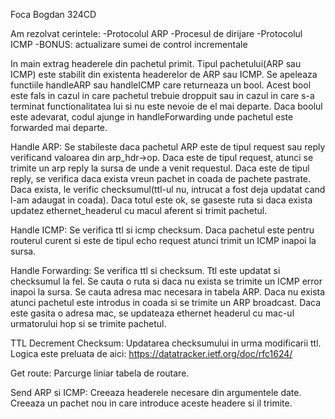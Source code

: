 Foca Bogdan 324CD

Am rezolvat cerintele:
    -Protocolul ARP
    -Procesul de dirijare
    -Protocolul ICMP
    -BONUS: actualizare sumei de control incrementale

In main extrag headerele din pachetul primit.
Tipul pachetului(ARP sau ICMP) este stabilit din existenta headerelor de ARP sau ICMP.
Se apeleaza functiile handleARP sau handleICMP care returneaza un bool. Acest bool este fals in cazul in care pachetul trebuie droppuit sau in cazul in care s-a terminat functionalitatea lui si nu este nevoie de el mai departe.
Daca boolul este adevarat, codul ajunge in handleForwarding unde pachetul este forwarded mai departe.

Handle ARP:
    Se stabileste daca pachetul ARP este de tipul request sau reply verificand valoarea din arp_hdr->op.
    Daca este de tipul request, atunci se trimite un arp reply la sursa de unde a venit requestul.
    Daca este de tipul reply, se verifica daca exista vreun pachet in coada de pachete pastrate. Daca exista, le verific checksumul(ttl-ul nu, intrucat a fost deja updatat cand l-am adaugat in coada). Daca totul este ok, se gaseste ruta si daca exista updatez ethernet_headerul cu macul aferent si trimit pachetul.

Handle ICMP:
    Se verifica ttl si icmp checksum. Daca pachetul este pentru routerul curent si este de tipul echo request atunci trimit un ICMP inapoi la sursa.

Handle Forwarding:
    Se verifica ttl si checksum. Ttl este updatat si checksumul la fel. Se cauta o ruta si daca nu exista se trimite un ICMP error inapoi la sursa.
    Se cauta adresa mac necesara in tabela ARP. Daca nu exista atunci pachetul este introdus in coada si se trimite un ARP broadcast.
    Daca este gasita o adresa mac, se updateaza ethernet headerul cu mac-ul urmatorului hop si se trimite pachetul.

TTL Decrement Checksum:
    Updatarea checksumului in urma modificarii ttl.
    Logica este preluata de aici: https://datatracker.ietf.org/doc/rfc1624/

Get route:
    Parcurge liniar tabela de routare.

Send ARP si ICMP:
    Creeaza headerele necesare din argumentele date. Creeaza un pachet nou in care introduce aceste headere si il trimite.